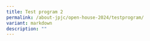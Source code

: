 ```yaml
---
title: Test program 2
permalink: /about-jpjc/open-house-2024/testprogram/
variant: markdown
description: ""
---
```

